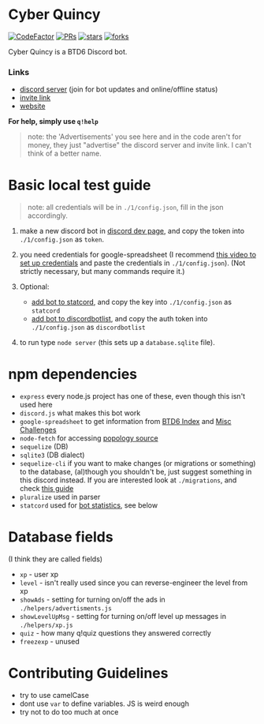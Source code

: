 # Cyber Quincy

[![CodeFactor](https://www.codefactor.io/repository/github/hemisemidemipresent/cyberquincy/badge)](https://www.codefactor.io/repository/github/hemisemidemipresent/cyberquincy) [![PRs](https://badgen.net/github/prs/hemisemidemipresent/cyberquincy)](https://www.codefactor.io/repository/github/hemisemidemipresent/cyberquincy) [![stars](https://badgen.net/github/stars/hemisemidemipresent/cyberquincy)](https://www.codefactor.io/repository/github/hemisemidemipresent/cyberquincy) [![forks](https://badgen.net/github/forks/hemisemidemipresent/cyberquincy)](https://www.codefactor.io/repository/github/hemisemidemipresent/cyberquincy)

Cyber Quincy is a BTD6 Discord bot.

### Links

- [discord server](https://discord.gg/VMX5hZA) (join for bot updates and online/offline status)
- [invite link](https://discordapp.com/oauth2/authorize?client_id=591922988832653313&scope=bot&permissions=537250881)
- [website](https://cq.netlify.com)

**For help, simply use `q!help`**

> note: the 'Advertisements' you see here and in the code aren't for money, they just "advertise" the discord server and invite link. I can't think of a better name.

# Basic local test guide

> note: all credentials will be in `./1/config.json`, fill in the json accordingly.

1. make a new discord bot in [discord dev page](https://discord.com/developers/applications), and copy the token into `./1/config.json` as `token`.

2. you need credentials for google-spreadsheet (I recommend [this video to set up credentials](https://www.youtube.com/watch?v=UGN6EUi4Yio) and paste the credentials in `./1/config.json`). (Not strictly necessary, but many commands require it.)

3. Optional:
   - [add bot to statcord](https://statcord.com/add), and copy the key into `./1/config.json` as `statcord`
   - [add bot to discordbotlist](https://discordbotlist.com), and copy the auth token into `./1/config.json` as `discordbotlist`

4. to run type `node server` (this sets up a `database.sqlite` file).

# npm dependencies

- `express` every node.js project has one of these, even though this isn't used here
- `discord.js` what makes this bot work
- `google-spreadsheet` to get information from [BTD6 Index](https://docs.google.com/spreadsheets/d/1bK0rJzXrMqT8KuWufjwNrPxsYTsCQpAVhpBt20f1wpA/edit#gid=0) and [Misc Challenges](https://docs.google.com/spreadsheets/d/1tOcL8DydvslPHvMAuf-FAHL0ik7KV4kp49vgNqK_N8Q/edit#gid=2028069799)
- `node-fetch` for accessing [popology source](http://topper64.co.uk/nk/btd6/dat/towers.json)
- `sequelize` (DB)
- `sqlite3` (DB dialect)
- `sequelize-cli` if you want to make changes (or migrations or something) to the database, (al)though you shouldn't be, just suggest something in this discord instead. If you are interested look at `./migrations`, and check [this guide](https://dev.to/nedsoft/add-new-fields-to-existing-sequelize-migration-3527)
- `pluralize` used in parser
- `statcord` used for [bot statistics](https://statcord.com/bot/591922988832653313), see below

# Database fields

(I think they are called fields)

- `xp` - user xp
- `level` - isn't really used since you can reverse-engineer the level from xp
- `showAds` - setting for turning on/off the ads in `./helpers/advertisments.js`
- `showLevelUpMsg` - setting for turning on/off level up messages in `./helpers/xp.js`
- `quiz` - how many q!quiz questions they answered correctly
- `freezexp` - unused

# Contributing Guidelines

- try to use camelCase
- dont use `var` to define variables. JS is weird enough
- try not to do too much at once
